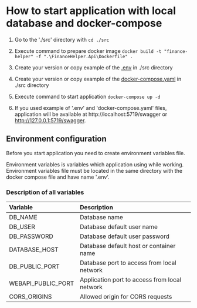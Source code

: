 # How to start application with local database and docker-compose

1. Go to the './src' directory with ``cd ./src``

2. Execute command to prepare docker image ``docker build -t "finance-helper" -f ".\FinanceHelper.Api\Dockerfile" .``

3. Create your version or copy example of the [.env](Docker%20examples%2F.env) in ./src directory

4. Create your version or copy example of the [docker-compose.yaml](Docker%20examples%2Fdocker-compose.yaml) in ./src directory

5. Execute command to start application ``docker-compose up -d``

6. If you used example of '.env' and 'docker-compose.yaml' files, application will be available at http://localhost:5719/swagger or http://127.0.0.1:5719/swagger.

<!--Environment-->
## Environment configuration

Before you start application you need to create environment variables file.

Environment variables is variables which application using while working. Environment variables file must be located in the same directory with the docker compose file and have name '.env'.

### Description of all variables

| Variable           | Description                                   |
|:-------------------|:----------------------------------------------|
| DB_NAME            | Database name                                 |
| DB_USER            | Database default user name                    |
| DB_PASSWORD        | Database default user password                |
| DATABASE_HOST      | Database default host or container name       |
| DB_PUBLIC_PORT     | Database port to access from local network    |
| WEBAPI_PUBLIC_PORT | Application port to access from local network |
| CORS_ORIGINS       | Allowed origin for CORS requests              |
